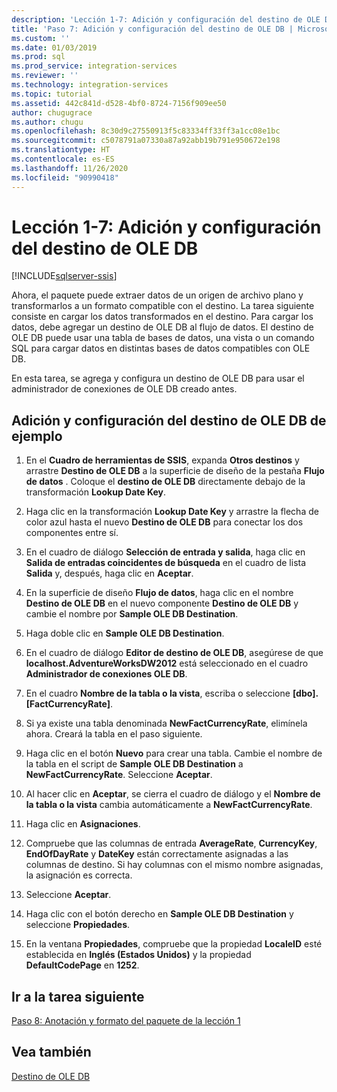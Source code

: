 ```yaml
---
description: 'Lección 1-7: Adición y configuración del destino de OLE DB'
title: 'Paso 7: Adición y configuración del destino de OLE DB | Microsoft Docs'
ms.custom: ''
ms.date: 01/03/2019
ms.prod: sql
ms.prod_service: integration-services
ms.reviewer: ''
ms.technology: integration-services
ms.topic: tutorial
ms.assetid: 442c841d-d528-4bf0-8724-7156f909ee50
author: chugugrace
ms.author: chugu
ms.openlocfilehash: 8c30d9c27550913f5c83334ff33ff3a1cc08e1bc
ms.sourcegitcommit: c5078791a07330a87a92abb19b791e950672e198
ms.translationtype: HT
ms.contentlocale: es-ES
ms.lasthandoff: 11/26/2020
ms.locfileid: "90990418"
---
```

# <a name="lesson-1-7-add-and-configure-the-ole-db-destination"></a>Lección 1-7: Adición y configuración del destino de OLE DB

[!INCLUDE[sqlserver-ssis](../includes/applies-to-version/sqlserver-ssis.md)]



Ahora, el paquete puede extraer datos de un origen de archivo plano y transformarlos a un formato compatible con el destino. La tarea siguiente consiste en cargar los datos transformados en el destino. Para cargar los datos, debe agregar un destino de OLE DB al flujo de datos. El destino de OLE DB puede usar una tabla de bases de datos, una vista o un comando SQL para cargar datos en distintas bases de datos compatibles con OLE DB.  
  
En esta tarea, se agrega y configura un destino de OLE DB para usar el administrador de conexiones de OLE DB creado antes.  
  
## <a name="add-and-configure-the-sample-ole-db-destination"></a>Adición y configuración del destino de OLE DB de ejemplo  
  
1.  En el **Cuadro de herramientas de SSIS**, expanda **Otros destinos** y arrastre **Destino de OLE DB** a la superficie de diseño de la pestaña **Flujo de datos** . Coloque el **destino de OLE DB** directamente debajo de la transformación **Lookup Date Key**.  
  
2.  Haga clic en la transformación **Lookup Date Key** y arrastre la flecha de color azul hasta el nuevo **Destino de OLE DB** para conectar los dos componentes entre sí.  
  
3.  En el cuadro de diálogo **Selección de entrada y salida**, haga clic en **Salida de entradas coincidentes de búsqueda** en el cuadro de lista **Salida** y, después, haga clic en **Aceptar**.  
  
4.  En la superficie de diseño **Flujo de datos**, haga clic en el nombre **Destino de OLE DB** en el nuevo componente **Destino de OLE DB** y cambie el nombre por **Sample OLE DB Destination**.  
  
5.  Haga doble clic en **Sample OLE DB Destination**.  
  
6.  En el cuadro de diálogo **Editor de destino de OLE DB**, asegúrese de que **localhost.AdventureWorksDW2012** está seleccionado en el cuadro **Administrador de conexiones OLE DB**.  
  
7.  En el cuadro **Nombre de la tabla o la vista**, escriba o seleccione **[dbo].[FactCurrencyRate]**.  
 
8.  Si ya existe una tabla denominada **NewFactCurrencyRate**, elimínela ahora. Creará la tabla en el paso siguiente.
 
9.  Haga clic en el botón **Nuevo** para crear una tabla.  Cambie el nombre de la tabla en el script de **Sample OLE DB Destination** a **NewFactCurrencyRate**.  Seleccione **Aceptar**.  
 
10. Al hacer clic en **Aceptar**, se cierra el cuadro de diálogo y el **Nombre de la tabla o la vista** cambia automáticamente a **NewFactCurrencyRate**.  
  
11. Haga clic en **Asignaciones**.  
  
12. Compruebe que las columnas de entrada **AverageRate**, **CurrencyKey**, **EndOfDayRate** y **DateKey** están correctamente asignadas a las columnas de destino. Si hay columnas con el mismo nombre asignadas, la asignación es correcta.  
  
13. Seleccione **Aceptar**.  
  
14. Haga clic con el botón derecho en **Sample OLE DB Destination** y seleccione **Propiedades**.  
  
15. En la ventana **Propiedades**, compruebe que la propiedad **LocaleID** esté establecida en **Inglés (Estados Unidos)** y la propiedad **DefaultCodePage** en **1252**.  
  
## <a name="go-to-next-task"></a>Ir a la tarea siguiente
[Paso 8: Anotación y formato del paquete de la lección 1](../integration-services/lesson-1-8-making-the-lesson-1-package-easier-to-understand.md)  
  
## <a name="see-also"></a>Vea también  
[Destino de OLE DB](../integration-services/data-flow/ole-db-destination.md)  
  
  
  
